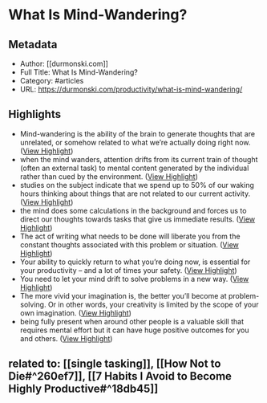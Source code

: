 # What Is Mind-Wandering?

## Metadata
- Author: [[durmonski.com]]
- Full Title: What Is Mind-Wandering?
- Category: #articles
- URL: https://durmonski.com/productivity/what-is-mind-wandering/

## Highlights
- Mind-wandering is the ability of the brain to generate thoughts that are unrelated, or somehow related to what we’re actually doing right now. ([View Highlight](https://instapaper.com/read/1507918038/19705703))
- when the mind wanders, attention drifts from its current train of thought (often an external task) to mental content generated by the individual rather than cued by the environment. ([View Highlight](https://instapaper.com/read/1507918038/19705704))
- studies on the subject indicate that we spend up to 50% of our waking hours thinking about things that are not related to our current activity. ([View Highlight](https://instapaper.com/read/1507918038/19705705))
- the mind does some calculations in the background and forces us to direct our thoughts towards tasks that give us immediate results. ([View Highlight](https://instapaper.com/read/1507918038/19705716))
- The act of writing what needs to be done will liberate you from the constant thoughts associated with this problem or situation. ([View Highlight](https://instapaper.com/read/1507918038/19705720))
- Your ability to quickly return to what you’re doing now, is essential for your productivity – and a lot of times your safety. ([View Highlight](https://instapaper.com/read/1507918038/19705721))
- You need to let your mind drift to solve problems in a new way. ([View Highlight](https://instapaper.com/read/1507918038/19705727))
- The more vivid your imagination is, the better you’ll become at problem-solving. Or in other words, your creativity is limited by the scope of your own imagination. ([View Highlight](https://instapaper.com/read/1507918038/19705729))
- being fully present when around other people is a valuable skill that requires mental effort but it can have huge positive outcomes for you and others. ([View Highlight](https://instapaper.com/read/1507918038/19705731))

## related to: [[single tasking]], [[How Not to Die#^260ef7]], [[7 Habits I Avoid to Become Highly Productive#^18db45]]

